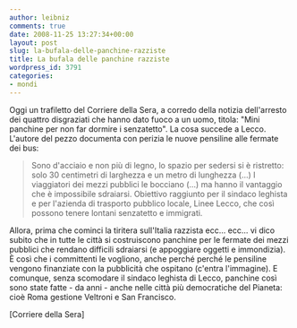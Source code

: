 ```yaml
---
author: leibniz
comments: true
date: 2008-11-25 13:27:34+00:00
layout: post
slug: la-bufala-delle-panchine-razziste
title: La bufala delle panchine razziste
wordpress_id: 3791
categories:
- mondi
---
```


Oggi un trafiletto del Corriere della Sera, a corredo della notizia dell'arresto dei quattro disgraziati che hanno dato fuoco a un uomo, titola: "Mini panchine per non far dormire i senzatetto". La cosa succede a Lecco. L'autore del pezzo documenta con perizia le nuove pensiline alle fermate dei bus:


> Sono d'acciaio e non più di legno, lo spazio per sedersi si è ristretto: solo 30 centimetri di larghezza e un metro di lunghezza (...) I viaggiatori dei mezzi pubblici le bocciano (...) ma hanno il vantaggio che è impossibile sdraiarsi. Obiettivo raggiunto per il sindaco leghista e per l'azienda di trasporto pubblico locale, Linee Lecco, che così possono tenere lontani senzatetto e immigrati.


Allora, prima che cominci la tiritera sull'Italia razzista ecc... ecc...  vi dico subito che in tutte le città si costruiscono panchine per le fermate dei mezzi pubblici che rendano difficili sdraiarsi (e appoggiare oggetti e immondizia). È così che i committenti le vogliono, anche perché perché le pensiline vengono finanziate con la pubblicità che ospitano (c'entra l'immagine). E comunque, senza scomodare il sindaco leghista di Lecco, panchine così sono state fatte - da anni - anche nelle città più democratiche del Pianeta: cioè Roma gestione Veltroni e San Francisco.

[Corriere della Sera]
